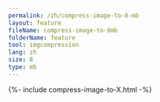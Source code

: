 ```yaml
---
permalink: /zh/compress-image-to-8-mb
layout: feature
fileName: compress-image-to-8mb
folderName: feature
tool: imgcompression
lang: zh
size: 8
type: mb
---
```


{%- include compress-image-to-X.html -%}
